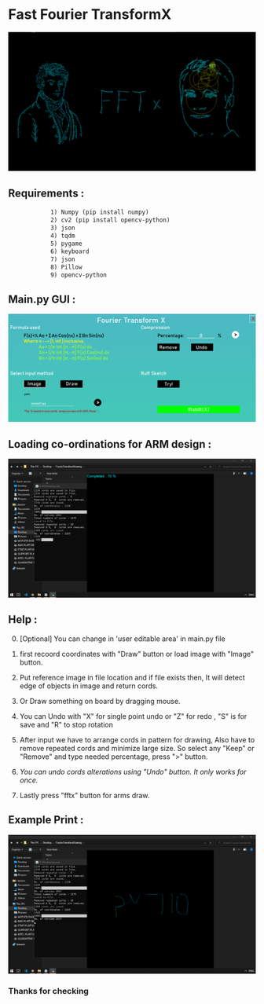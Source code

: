 # Fast Fourier TransformX

 ![GitHub Logo](https://github.com/sandeepyadav1478/Fast_Fourier_Transformation/blob/main/dist/template.png)
 
## Requirements :  
                1) Numpy (pip install numpy)
                2) cv2 (pip install opencv-python)
                3) json
                4) tqdm
                5) pygame
                6) keyboard
                7) json
                8) Pillow
                9) opencv-python
                
                
## Main.py GUI :
![GitHub Logo](https://github.com/sandeepyadav1478/Fast_Fourier_Transformation/blob/main/dist/Screenshot%20(134).png)

## Loading co-ordinations for ARM design :
![GitHub Logo](https://github.com/sandeepyadav1478/Fast_Fourier_Transformation/blob/main/dist/Screenshot%20(136).png)
                
## Help :
  0) [Optional] You can change in 'user editable area' in main.py file
  
  1) first recoord coordinates with "Draw" button or load image with "Image" button.
  2) Put reference image in file location and if file exists then, It will detect edge of objects in image and return cords.
  3) Or Draw something on board by dragging mouse.
  4) You can Undo with "X" for single point undo or "Z" for redo , "S" is for save and "R" to stop rotation

  5) After input we have to arrange cords in pattern for drawing, Also have to remove repeated cords and minimize large size.
     So select any "Keep" or "Remove" and type needed percentage, press ">" button.
  6) *You can undo cords alterations using "Undo" button. It only works for once.*
     
  7) Lastly press "fftx" button for arms draw.

## Example Print :
![GitHub Logo](https://github.com/sandeepyadav1478/Fast_Fourier_Transformation/blob/main/dist/Screenshot%20(138).png?raw=true)
  
  ### Thanks for checking
